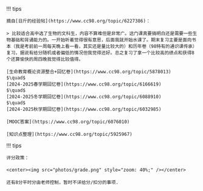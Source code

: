 !!! tips

    摘自[日斤的经验帖](https://www.cc98.org/topic/6227386)：

    > 比较适合高中选了生物的文科生，内容不算难但是非常广。这门课真要搞明白还是需要一些生物基础和背诵能力的。一开始听着觉得很有意思，后面我就开始水课了。期末复习主要是面向书本（我是考前前一周每天晚上看一看，其实还是量比较大的）和历年卷（98特有的通识课传承）复习，据说有给分随机或者偏低的情况但我觉得还好。总之复习了拿一个比较高的绩点和获得8个还算愉快的周四晚我觉得比较值得。

    [生命教育概论资源整合+回忆卷](https://www.cc98.org/topic/5878013)
    $\quad$
    [2024-2025春学期回忆卷](https://www.cc98.org/topic/6166619)
    $\quad$
    [2024-2025冬学期回忆卷](https://www.cc98.org/topic/6088910)
    $\quad$
    [2024-2025秋学期回忆卷](https://www.cc98.org/topic/6032985)

    [MOOC答案](https://www.cc98.org/topic/6076010)

    [知识点整理](https://www.cc98.org/topic/5925967)

!!! tips

    评分政策：

    <center><img src="photos/grade.png" style="zoom: 40%;" /></center>

    还有8分平时分由老师控制，暂时不详给分/扣分的事项.